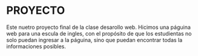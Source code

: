 # PROYECTO
Este nuetro proyecto final de la clase desarollo web.
Hicimos una páguina web para una escula de ingles, con el propósito de que los estudientas no solo puedan ingresar a la páguina,
sino que puedan encontrar todas la informaciones posibles.
